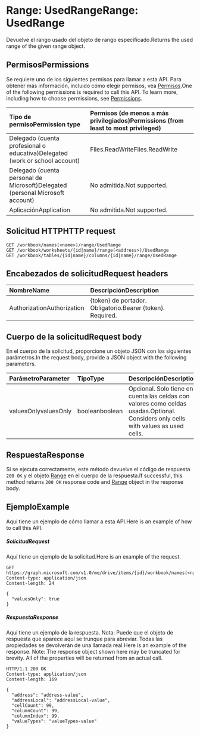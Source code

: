 # <a name="range-usedrange"></a><span data-ttu-id="b7829-101">Range: UsedRange</span><span class="sxs-lookup"><span data-stu-id="b7829-101">Range: UsedRange</span></span>

<span data-ttu-id="b7829-102">Devuelve el rango usado del objeto de rango especificado.</span><span class="sxs-lookup"><span data-stu-id="b7829-102">Returns the used range of the given range object.</span></span>
## <a name="permissions"></a><span data-ttu-id="b7829-103">Permisos</span><span class="sxs-lookup"><span data-stu-id="b7829-103">Permissions</span></span>
<span data-ttu-id="b7829-p101">Se requiere uno de los siguientes permisos para llamar a esta API. Para obtener más información, incluido cómo elegir permisos, vea [Permisos](../../../concepts/permissions_reference.md).</span><span class="sxs-lookup"><span data-stu-id="b7829-p101">One of the following permissions is required to call this API. To learn more, including how to choose permissions, see [Permissions](../../../concepts/permissions_reference.md).</span></span>

|<span data-ttu-id="b7829-106">Tipo de permiso</span><span class="sxs-lookup"><span data-stu-id="b7829-106">Permission type</span></span>      | <span data-ttu-id="b7829-107">Permisos (de menos a más privilegiados)</span><span class="sxs-lookup"><span data-stu-id="b7829-107">Permissions (from least to most privileged)</span></span>              |
|:--------------------|:---------------------------------------------------------|
|<span data-ttu-id="b7829-108">Delegado (cuenta profesional o educativa)</span><span class="sxs-lookup"><span data-stu-id="b7829-108">Delegated (work or school account)</span></span> | <span data-ttu-id="b7829-109">Files.ReadWrite</span><span class="sxs-lookup"><span data-stu-id="b7829-109">Files.ReadWrite</span></span>    |
|<span data-ttu-id="b7829-110">Delegado (cuenta personal de Microsoft)</span><span class="sxs-lookup"><span data-stu-id="b7829-110">Delegated (personal Microsoft account)</span></span> | <span data-ttu-id="b7829-111">No admitida.</span><span class="sxs-lookup"><span data-stu-id="b7829-111">Not supported.</span></span>    |
|<span data-ttu-id="b7829-112">Aplicación</span><span class="sxs-lookup"><span data-stu-id="b7829-112">Application</span></span> | <span data-ttu-id="b7829-113">No admitida.</span><span class="sxs-lookup"><span data-stu-id="b7829-113">Not supported.</span></span> |

## <a name="http-request"></a><span data-ttu-id="b7829-114">Solicitud HTTP</span><span class="sxs-lookup"><span data-stu-id="b7829-114">HTTP request</span></span>
<!-- { "blockType": "ignored" } -->
```http
GET /workbook/names(<name>)/range/UsedRange
GET /workbook/worksheets/{id|name}/range(<address>)/UsedRange
GET /workbook/tables/{id|name}/columns/{id|name}/range/UsedRange

```
## <a name="request-headers"></a><span data-ttu-id="b7829-115">Encabezados de solicitud</span><span class="sxs-lookup"><span data-stu-id="b7829-115">Request headers</span></span>
| <span data-ttu-id="b7829-116">Nombre</span><span class="sxs-lookup"><span data-stu-id="b7829-116">Name</span></span>       | <span data-ttu-id="b7829-117">Descripción</span><span class="sxs-lookup"><span data-stu-id="b7829-117">Description</span></span>|
|:---------------|:----------|
| <span data-ttu-id="b7829-118">Authorization</span><span class="sxs-lookup"><span data-stu-id="b7829-118">Authorization</span></span>  | <span data-ttu-id="b7829-p102">{token} de portador. Obligatorio.</span><span class="sxs-lookup"><span data-stu-id="b7829-p102">Bearer {token}. Required.</span></span> |

## <a name="request-body"></a><span data-ttu-id="b7829-121">Cuerpo de la solicitud</span><span class="sxs-lookup"><span data-stu-id="b7829-121">Request body</span></span>
<span data-ttu-id="b7829-122">En el cuerpo de la solicitud, proporcione un objeto JSON con los siguientes parámetros.</span><span class="sxs-lookup"><span data-stu-id="b7829-122">In the request body, provide a JSON object with the following parameters.</span></span>

| <span data-ttu-id="b7829-123">Parámetro</span><span class="sxs-lookup"><span data-stu-id="b7829-123">Parameter</span></span>    | <span data-ttu-id="b7829-124">Tipo</span><span class="sxs-lookup"><span data-stu-id="b7829-124">Type</span></span>   |<span data-ttu-id="b7829-125">Descripción</span><span class="sxs-lookup"><span data-stu-id="b7829-125">Description</span></span>|
|:---------------|:--------|:----------|
|<span data-ttu-id="b7829-126">valuesOnly</span><span class="sxs-lookup"><span data-stu-id="b7829-126">valuesOnly</span></span>|<span data-ttu-id="b7829-127">boolean</span><span class="sxs-lookup"><span data-stu-id="b7829-127">boolean</span></span>|<span data-ttu-id="b7829-p103">Opcional. Solo tiene en cuenta las celdas con valores como celdas usadas.</span><span class="sxs-lookup"><span data-stu-id="b7829-p103">Optional. Considers only cells with values as used cells.</span></span>|

## <a name="response"></a><span data-ttu-id="b7829-130">Respuesta</span><span class="sxs-lookup"><span data-stu-id="b7829-130">Response</span></span>

<span data-ttu-id="b7829-131">Si se ejecuta correctamente, este método devuelve el código de respuesta `200 OK` y el objeto [Range](../resources/range.md) en el cuerpo de la respuesta.</span><span class="sxs-lookup"><span data-stu-id="b7829-131">If successful, this method returns `200 OK` response code and [Range](../resources/range.md) object in the response body.</span></span>

## <a name="example"></a><span data-ttu-id="b7829-132">Ejemplo</span><span class="sxs-lookup"><span data-stu-id="b7829-132">Example</span></span>
<span data-ttu-id="b7829-133">Aquí tiene un ejemplo de cómo llamar a esta API.</span><span class="sxs-lookup"><span data-stu-id="b7829-133">Here is an example of how to call this API.</span></span>
##### <a name="request"></a><span data-ttu-id="b7829-134">Solicitud</span><span class="sxs-lookup"><span data-stu-id="b7829-134">Request</span></span>
<span data-ttu-id="b7829-135">Aquí tiene un ejemplo de la solicitud.</span><span class="sxs-lookup"><span data-stu-id="b7829-135">Here is an example of the request.</span></span>
<!-- {
  "blockType": "request",
  "name": "range_usedrange"
}-->
```http
GET https://graph.microsoft.com/v1.0/me/drive/items/{id}/workbook/names(<name>)/range/UsedRange
Content-type: application/json
Content-length: 24

{
  "valuesOnly": true
}
```

##### <a name="response"></a><span data-ttu-id="b7829-136">Respuesta</span><span class="sxs-lookup"><span data-stu-id="b7829-136">Response</span></span>
<span data-ttu-id="b7829-p104">Aquí tiene un ejemplo de la respuesta. Nota: Puede que el objeto de respuesta que aparece aquí se trunque para abreviar. Todas las propiedades se devolverán de una llamada real.</span><span class="sxs-lookup"><span data-stu-id="b7829-p104">Here is an example of the response. Note: The response object shown here may be truncated for brevity. All of the properties will be returned from an actual call.</span></span>
<!-- {
  "blockType": "response",
  "truncated": true,
  "@odata.type": "microsoft.graph.range"
} -->
```http
HTTP/1.1 200 OK
Content-type: application/json
Content-length: 169

{
  "address": "address-value",
  "addressLocal": "addressLocal-value",
  "cellCount": 99,
  "columnCount": 99,
  "columnIndex": 99,
  "valueTypes": "valueTypes-value"
}
```

<!-- uuid: 8fcb5dbc-d5aa-4681-8e31-b001d5168d79
2015-10-25 14:57:30 UTC -->
<!-- {
  "type": "#page.annotation",
  "description": "Range: UsedRange",
  "keywords": "",
  "section": "documentation",
  "tocPath": ""
}-->